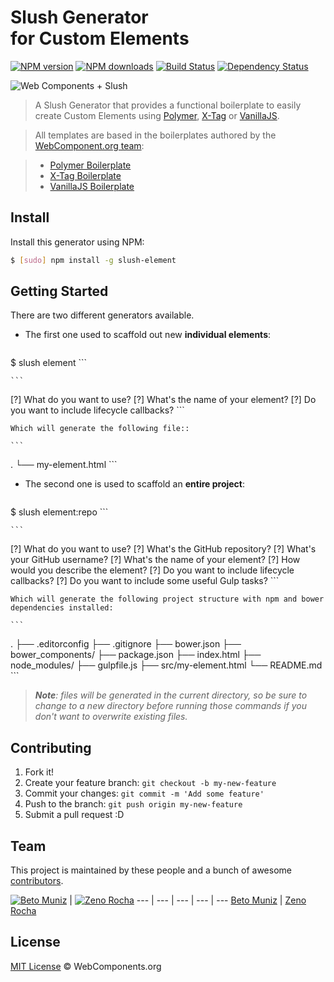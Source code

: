 # Slush Generator<br> for Custom Elements<br>

[![NPM version](http://img.shields.io/npm/v/slush-element.svg?style=flat)](http://npmjs.org/slush-element)
[![NPM downloads](http://img.shields.io/npm/dm/slush-element.svg?style=flat)](http://npmjs.org/slush-element)
[![Build Status](http://img.shields.io/travis/webcomponents/slush-element/master.svg?style=flat)](https://travis-ci.org/webcomponents/slush-element)
[![Dependency Status](http://img.shields.io/david/webcomponents/slush-element.svg?style=flat)](https://david-dm.org/webcomponents/slush-element)

![Web Components + Slush](https://cloud.githubusercontent.com/assets/1680157/3633653/b7ba9750-0eed-11e4-848f-3d4eb7e2ea08.png)

> A Slush Generator that provides a functional boilerplate to easily create Custom Elements using [Polymer](http://www.polymer-project.org/), [X-Tag](http://x-tags.org/) or [VanillaJS](http://vanilla-js.com/).

> All templates are based in the boilerplates authored by the [WebComponent.org team](https://github.com/webcomponents/):

> * [Polymer Boilerplate](https://github.com/webcomponents/polymer-boilerplate)
> * [X-Tag Boilerplate](https://github.com/webcomponents/x-tag-boilerplate)
> * [VanillaJS Boilerplate](https://github.com/webcomponents/element-boilerplate)

## Install

Install this generator using NPM:

```sh
$ [sudo] npm install -g slush-element
```

## Getting Started

There are two different generators available.

* The first one used to scaffold out new **individual elements**:

    ```sh
$ slush element
    ```

    ```
[?] What do you want to use?
[?] What's the name of your element?
[?] Do you want to include lifecycle callbacks?
    ```

    Which will generate the following file::

    ```
.
└── my-element.html
    ```

* The second one is used to scaffold an **entire project**:

    ```sh
$ slush element:repo
    ```

    ```
[?] What do you want to use?
[?] What's the GitHub repository?
[?] What's your GitHub username?
[?] What's the name of your element?
[?] How would you describe the element?
[?] Do you want to include lifecycle callbacks?
[?] Do you want to include some useful Gulp tasks?
    ```

    Which will generate the following project structure with npm and bower dependencies installed:

    ```
.
├── .editorconfig
├── .gitignore
├── bower.json
├── bower_components/
├── package.json
├── index.html
├── node_modules/
├── gulpfile.js
├── src/my-element.html
└── README.md
    ```

> _**Note**: files will be generated in the current directory, so be sure to change to a new directory before running those commands if you don't want to overwrite existing files._

## Contributing

1. Fork it!
2. Create your feature branch: `git checkout -b my-new-feature`
3. Commit your changes: `git commit -m 'Add some feature'`
4. Push to the branch: `git push origin my-new-feature`
5. Submit a pull request :D

## Team

This project is maintained by these people and a bunch of awesome [contributors](https://github.com/webcomponents/generator-element/graphs/contributors).

[![Beto Muniz](https://2.gravatar.com/avatar/fff7258836f20ea66b061b49a51fe8dd)](https://github.com/obetomuniz) | [![Zeno Rocha](https://2.gravatar.com/avatar/e190023b66e2b8aa73a842b106920c93)](https://github.com/zenorocha)
--- | --- | --- | --- | ---
[Beto Muniz](https://github.com/obetomuniz) | [Zeno Rocha](https://github.com/zenorocha)

## License

[MIT License](http://webcomponentsorg.mit-license.org/) © WebComponents.org
